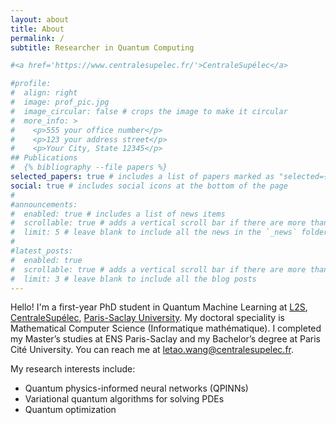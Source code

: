 ```yaml
---
layout: about
title: About
permalink: /
subtitle: Researcher in Quantum Computing

#<a href='https://www.centralesupelec.fr/'>CentraleSupélec</a>

#profile:
#  align: right
#  image: prof_pic.jpg
#  image_circular: false # crops the image to make it circular
#  more_info: >
#    <p>555 your office number</p>
#    <p>123 your address street</p>
#    <p>Your City, State 12345</p>
## Publications
#  {% bibliography --file papers %}
selected_papers: true # includes a list of papers marked as "selected={true}"
social: true # includes social icons at the bottom of the page
#
#announcements:
#  enabled: true # includes a list of news items
#  scrollable: true # adds a vertical scroll bar if there are more than 3 news items
#  limit: 5 # leave blank to include all the news in the `_news` folder
#
#latest_posts:
#  enabled: true
#  scrollable: true # adds a vertical scroll bar if there are more than 3 new posts items
#  limit: 3 # leave blank to include all the blog posts
---
```


Hello! I'm a first-year PhD student in Quantum Machine Learning at [L2S](https://l2s.centralesupelec.fr/), [CentraleSupélec](https://en.wikipedia.org/wiki/CentraleSup%C3%A9lec), [Paris-Saclay University](https://en.wikipedia.org/wiki/Paris-Saclay_University).
My doctoral speciality is Mathematical Computer Science (Informatique mathématique).
I completed my Master’s studies at ENS Paris-Saclay and my Bachelor’s degree at Paris Cité University.
You can reach me at [letao.wang@centralesupelec.fr](mailto:letao.wang@centralesupelec.fr).

My research interests include:

- Quantum physics-informed neural networks (QPINNs)
- Variational quantum algorithms for solving PDEs
- Quantum optimization
